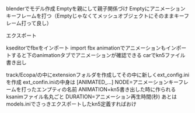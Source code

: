 blenderでモデル作成
Emptyを親にして親子関係づけ
Emptyにアニメーションキーフレームを打つ（Emptyじゃなくてメッシュオブジェクトにそのままキーフレーム打って良し）

エクスポート

kseditorでfbxをインポート
import fbx animationでアニメーションもインポートすると下のanimationタブでアニメーションが確認できる
carでkn5ファイル書き出し

track/Ecopa/の中にextensionフォルダを作成してその中に新しくext_config.iniを作成
ext_confin.iniの中身は
[ANIMATED_...]
NODE=アニメーションキーフレームを打ったエンプティの名前
ANIMATION=kn5書き出した時に作られるksanimファイル名丸ごと
DURATION=アニメーション再生時間(秒)
あとはmodels.iniでさっきエクスポートしたkn5定義すればおけ
